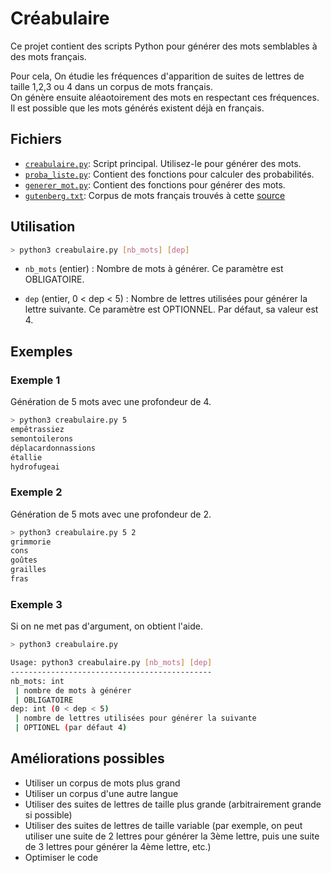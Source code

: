 # Créabulaire

Ce projet contient des scripts Python pour générer des mots semblables à des mots français.

Pour cela, On étudie les fréquences d'apparition de suites de lettres de taille 1,2,3 ou 4 dans un corpus de mots français. \
On génère ensuite aléaotoirement des mots en respectant ces fréquences. \
Il est possible que les mots générés existent déjà en français.

## Fichiers

- [`creabulaire.py`](./creabulaire.py): Script principal. Utilisez-le pour générer des mots.
- [`proba_liste.py`](./proba_liste.py): Contient des fonctions pour calculer des probabilités.
- [`generer_mot.py`](./generer_mot.py): Contient des fonctions pour générer des mots.
- [`gutenberg.txt`](./gutenberg.txt): Corpus de mots français trouvés à cette [source](https://www.pallier.org/liste-de-mots-francais.html)

## Utilisation

```bash
> python3 creabulaire.py [nb_mots] [dep]
```

- `nb_mots` (entier) : Nombre de mots à générer. Ce paramètre est OBLIGATOIRE.
  
- `dep` (entier, 0 < dep < 5) : Nombre de lettres utilisées pour générer la lettre suivante. Ce paramètre est OPTIONNEL. Par défaut, sa valeur est 4.

## Exemples

### Exemple 1

Génération de 5 mots avec une profondeur de 4.

```bash
> python3 creabulaire.py 5
empêtrassiez
semontoilerons
déplacardonnassions
étallie
hydrofugeai
```

### Exemple 2

Génération de 5 mots avec une profondeur de 2.

```bash
> python3 creabulaire.py 5 2
grimmorie
cons
goûtes
grailles
fras
```

### Exemple 3

Si on ne met pas d'argument, on obtient l'aide.

```bash
> python3 creabulaire.py

Usage: python3 creabulaire.py [nb_mots] [dep]
---------------------------------------------
nb_mots: int
 | nombre de mots à générer
 | OBLIGATOIRE
dep: int (0 < dep < 5)
 | nombre de lettres utilisées pour générer la suivante
 | OPTIONEL (par défaut 4)

```

## Améliorations possibles

- Utiliser un corpus de mots plus grand
- Utiliser un corpus d'une autre langue
- Utiliser des suites de lettres de taille plus grande (arbitrairement grande si possible)
- Utiliser des suites de lettres de taille variable (par exemple, on peut utiliser une suite de 2 lettres pour générer la 3ème lettre, puis une suite de 3 lettres pour générer la 4ème lettre, etc.)
- Optimiser le code
